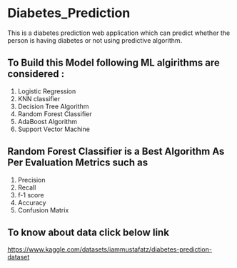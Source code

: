 # Diabetes_Prediction
This is a diabetes prediction web application which can predict whether the person is having diabetes or not using predictive algorithm.

## To Build this Model following ML algirithms are considered :

1. Logistic Regression
2. KNN classifier 
3. Decision Tree Algorithm
4. Random Forest Classifier
5. AdaBoost Algorithm
6. Support Vector Machine

## Random Forest Classifier is a Best Algorithm As Per Evaluation Metrics such as 
1. Precision
2. Recall
3. f-1 score
4. Accuracy
5. Confusion Matrix


## To know about data click below link
https://www.kaggle.com/datasets/iammustafatz/diabetes-prediction-dataset

